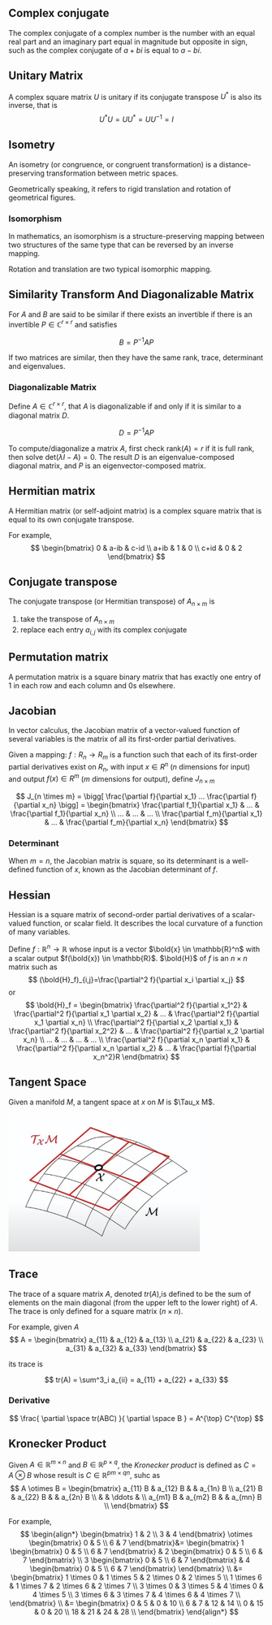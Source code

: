 ## Complex conjugate

The complex conjugate of a complex number is the number with an equal real part and an imaginary part equal in magnitude but opposite in sign, such as the complex conjugate of $a + b i$ is equal to $a − b i$.

## Unitary Matrix

A complex square matrix $U$ is unitary if its conjugate transpose $U^*$ is also its inverse, that is
$$
U^*U = UU^* = UU^{-1} = I
$$

## Isometry

An isometry (or congruence, or congruent transformation) is a distance-preserving transformation between metric spaces.

Geometrically speaking, it refers to rigid translation and rotation of geometrical figures.

### Isomorphism

In mathematics, an isomorphism is a structure-preserving mapping between two structures of the same type that can be reversed by an inverse mapping.

Rotation and translation are two typical isomorphic mapping.

## Similarity Transform And Diagonalizable Matrix

For $A$ and $B$ are said to be similar if there exists an invertible if there is an invertible $P \in \mathbb{C}^{r \times r}$ and satisfies

$$
B = P^{-1}A P
$$

If two matrices are similar, then they have the same rank, trace, determinant and eigenvalues.

### Diagonalizable Matrix

Define $A \in \mathbb{C}^{r \times r}$, that $A$ is diagonalizable if and only if it is similar to a diagonal matrix $D$.

$$
D = P^{-1}A P
$$

To compute/diagonalize a matrix $A$, first check $\text{rank}(A)=r$ if it is full rank, then solve $\text{det}(\lambda I - A)=0$.
The result $D$ is an eigenvalue-composed diagonal matrix, and $P$ is an eigenvector-composed matrix.

## Hermitian matrix

A Hermitian matrix (or self-adjoint matrix) is a complex square matrix that is equal to its own conjugate transpose.

For example,
$$
\begin{bmatrix}
      0 & a-ib & c-id \\
      a+ib & 1 & 0 \\
      c+id & 0 & 2
\end{bmatrix}
$$

## Conjugate transpose

The conjugate transpose (or Hermitian transpose) of $A_{n \times m}$ is 
1. take the transpose of $A_{n \times m}$
2. replace each entry $a_{i,j}$ with its complex conjugate

## Permutation matrix

A permutation matrix is a square binary matrix that has exactly one entry of 1 in each row and each column and 0s elsewhere.

## Jacobian

In vector calculus, the Jacobian matrix of a vector-valued function of several variables is the matrix of all its first-order partial derivatives. 

Given a mapping: $f : R_n \rightarrow R_m$ is a function such that each of its first-order partial derivatives exist on $R_n$, with input $x \in R^n$ ($n$ dimensions for input) and output $f(x) \in R^m$ ($m$ dimensions for output), define $J_{n \times m}$

$$
J_{n \times m} = \bigg[ \frac{\partial f}{\partial x_1} ... \frac{\partial f}{\partial x_n} \bigg] =
\begin{bmatrix}
\frac{\partial f_1}{\partial x_1} & ... & \frac{\partial f_1}{\partial x_n} 
\\
... & ... & ...
\\
\frac{\partial f_m}{\partial x_1} & ... & \frac{\partial f_m}{\partial x_n}
\end{bmatrix}
$$

### Determinant

When $m = n$, the Jacobian matrix is square, so its determinant is a well-defined function of $x$, known as the Jacobian determinant of $f$.

## Hessian

Hessian is a square matrix of second-order partial derivatives of a scalar-valued function, or scalar field. It describes the local curvature of a function of many variables.

Define $f:\mathbb{R}^n \rightarrow \mathbb{R}$ whose input is a vector $\bold{x} \in \mathbb{R}^n$ with a scalar output $f(\bold{x}) \in \mathbb{R}$. $\bold{H}$ of $f$ is an $n \times n$ matrix such as
$$
(\bold{H}_f)_{i,j}=\frac{\partial^2 f}{\partial x_i \partial x_j}
$$
or
$$
\bold{H}_f = 
\begin{bmatrix}
\frac{\partial^2 f}{\partial x_1^2} & \frac{\partial^2 f}{\partial x_1 \partial x_2} & ... & \frac{\partial^2 f}{\partial x_1 \partial x_n} 
\\
\frac{\partial^2 f}{\partial x_2 \partial x_1} & \frac{\partial^2 f}{\partial x_2^2} & ... & \frac{\partial^2 f}{\partial x_2 \partial x_n} 
\\
... & ... & ... & ...
\\
\frac{\partial^2 f}{\partial x_n \partial x_1}  & \frac{\partial^2 f}{\partial x_n \partial x_2}  & ... & \frac{\partial f}{\partial x_n^2}R
\end{bmatrix}
$$

## Tangent Space

Given a manifold $M$, a tangent space at $x$ on $M$ is $\Tau_x M$.

![tangent_space](imgs/tangent_space.png "tangent_space")

## Trace

The trace of a square matrix $A$, denoted $tr(A)$,is defined to be the sum of elements on the main diagonal (from the upper left to the lower right) of $A$. The trace is only defined for a square matrix ($n × n$).

For example, given $A$
$$
A = 
\begin{bmatrix}
a_{11} & a_{12} & a_{13} \\
a_{21} & a_{22} & a_{23} \\
a_{31} & a_{32} & a_{33}
\end{bmatrix}
$$

its trace is

$$
tr(A) = 
\sum^3_i a_{ii} =
a_{11} + a_{22} + a_{33}
$$

### Derivative

$$
\frac{
      \partial \space tr(ABC)
}{
      \partial \space B
} =
A^{\top} C^{\top}
$$

## Kronecker Product

Given $A \in \mathbb{R}^{m \times n}$ and $B \in \mathbb{R}^{p \times q}$, the *Kronecker product* is defined as $C=A \otimes B$ whose result is $C \in \mathbb{R}^{pm \times qn}$, suhc as
$$
A \otimes B = 
\begin{bmatrix}
    a_{11} B & a_{12} B &  & a_{1n} B \\
    a_{21} B & a_{22} B &  & a_{2n} B \\
    & & \ddots & \\
    a_{m1} B & a_{m2} B &  & a_{mn} B \\
\end{bmatrix}
$$

For example,
$$
\begin{align*}
\begin{bmatrix}
    1 & 2 \\
    3 & 4
\end{bmatrix}
\otimes
\begin{bmatrix}
    0 & 5 \\
    6 & 7
\end{bmatrix}&=
\begin{bmatrix}
    1 \begin{bmatrix}
        0 & 5 \\
        6 & 7
    \end{bmatrix}
    &
    2 \begin{bmatrix}
        0 & 5 \\
        6 & 7
    \end{bmatrix} 
    \\
    3 \begin{bmatrix}
        0 & 5 \\
        6 & 7
    \end{bmatrix}
    & 
    4 \begin{bmatrix}
        0 & 5 \\
        6 & 7
    \end{bmatrix}
\end{bmatrix}
\\ &=
\begin{bmatrix}
    1 \times 0 & 1 \times 5 & 2 \times 0 & 2 \times 5 \\
    1 \times 6 & 1 \times 7 & 2 \times 6 & 2 \times 7 \\
    3 \times 0 & 3 \times 5 & 4 \times 0 & 4 \times 5 \\
    3 \times 6 & 3 \times 7 & 4 \times 6 & 4 \times 7 \\
\end{bmatrix}
\\ &=
\begin{bmatrix}
    0 & 5 & 0 & 10 \\
    6 & 7 & 12 & 14 \\
    0 & 15 & 0 & 20 \\
    18 & 21 & 24 & 28 \\
\end{bmatrix}
\end{align*}
$$
